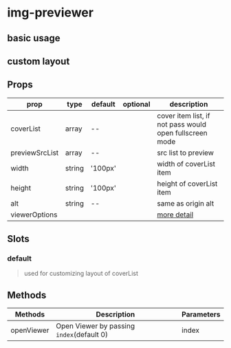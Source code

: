 # img-previewer

## basic usage

<demo-box>

<demo-img-simple slot="demo"></demo-img-simple>

<template slot="code">

<<< docs/.vuepress/components/demo/img/simple.vue

</template>

</demo-box>

## custom layout

<demo-box>

<demo-img-layout slot="demo"></demo-img-layout>

<template slot="code">

<<< docs/.vuepress/components/demo/img/layout.vue

</template>

</demo-box>

## Props

| prop           | type   | default | optional | description                                                     |
| -------------- | ------ | ------- | -------- | --------------------------------------------------------------- |
| coverList      | array  | --      |          | cover item list, if not pass would open fullscreen mode         |
| previewSrcList | array  | --      |          | src list to preview                                             |
| width          | string | '100px' |          | width of coverList item                                         |
| height         | string | '100px' |          | height of coverList item                                        |
| alt            | string | --      |          | same as origin alt                                              |
| viewerOptions  |        |         |          | [more detail](https://github.com/fengyuanchen/viewerjs#options) |

## Slots

### default

> used for customizing layout of coverList

## Methods

| Methods    | Description                               | Parameters |
| ---------- | ----------------------------------------- | ---------- |
| openViewer | Open Viewer by passing `index`(default 0) | index      |
